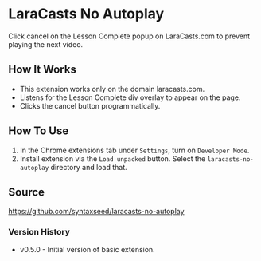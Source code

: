 # LaraCasts No Autoplay

Click cancel on the Lesson Complete popup on LaraCasts.com to prevent playing the next video.

## How It Works

* This extension works only on the domain laracasts.com.
* Listens for the Lesson Complete div overlay to appear on the page.
* Clicks the cancel button programmatically.


## How To Use

1. In the Chrome extensions tab under `Settings`, turn on `Developer Mode`.
1. Install extension via the `Load unpacked` button. Select the `laracasts-no-autoplay` directory and load that.


## Source

https://github.com/syntaxseed/laracasts-no-autoplay

### Version History

* v0.5.0 - Initial version of basic extension.
